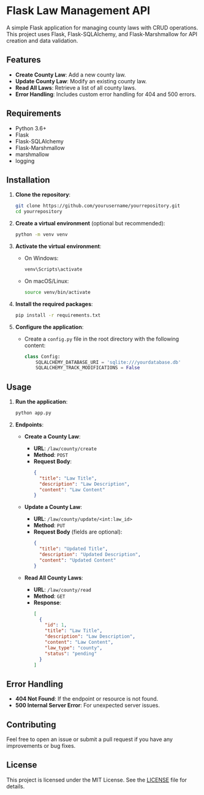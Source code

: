# Flask Law Management API

A simple Flask application for managing county laws with CRUD operations. This project uses Flask, Flask-SQLAlchemy, and Flask-Marshmallow for API creation and data validation.

## Features

- **Create County Law**: Add a new county law.
- **Update County Law**: Modify an existing county law.
- **Read All Laws**: Retrieve a list of all county laws.
- **Error Handling**: Includes custom error handling for 404 and 500 errors.

## Requirements

- Python 3.6+
- Flask
- Flask-SQLAlchemy
- Flask-Marshmallow
- marshmallow
- logging

## Installation

1. **Clone the repository**:
    ```bash
    git clone https://github.com/yourusername/yourrepository.git
    cd yourrepository
    ```

2. **Create a virtual environment** (optional but recommended):
    ```bash
    python -m venv venv
    ```

3. **Activate the virtual environment**:
    - On Windows:
      ```bash
      venv\Scripts\activate
      ```
    - On macOS/Linux:
      ```bash
      source venv/bin/activate
      ```

4. **Install the required packages**:
    ```bash
    pip install -r requirements.txt
    ```

5. **Configure the application**:
    - Create a `config.py` file in the root directory with the following content:
      ```python
      class Config:
          SQLALCHEMY_DATABASE_URI = 'sqlite:///yourdatabase.db'
          SQLALCHEMY_TRACK_MODIFICATIONS = False
      ```

## Usage

1. **Run the application**:
    ```bash
    python app.py
    ```

2. **Endpoints**:

    - **Create a County Law**:
      - **URL**: `/law/county/create`
      - **Method**: `POST`
      - **Request Body**:
        ```json
        {
          "title": "Law Title",
          "description": "Law Description",
          "content": "Law Content"
        }
        ```

    - **Update a County Law**:
      - **URL**: `/law/county/update/<int:law_id>`
      - **Method**: `PUT`
      - **Request Body** (fields are optional):
        ```json
        {
          "title": "Updated Title",
          "description": "Updated Description",
          "content": "Updated Content"
        }
        ```

    - **Read All County Laws**:
      - **URL**: `/law/county/read`
      - **Method**: `GET`
      - **Response**: 
        ```json
        [
          {
            "id": 1,
            "title": "Law Title",
            "description": "Law Description",
            "content": "Law Content",
            "law_type": "county",
            "status": "pending"
          }
        ]
        ```

## Error Handling

- **404 Not Found**: If the endpoint or resource is not found.
- **500 Internal Server Error**: For unexpected server issues.

## Contributing

Feel free to open an issue or submit a pull request if you have any improvements or bug fixes.

## License

This project is licensed under the MIT License. See the [LICENSE](LICENSE) file for details.
